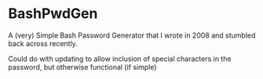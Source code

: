 BashPwdGen
==========

A (very) Simple Bash Password Generator that I wrote in 2008 and stumbled back across recently.

Could do with updating to allow inclusion of special characters in the password, but otherwise functional (if simple)
